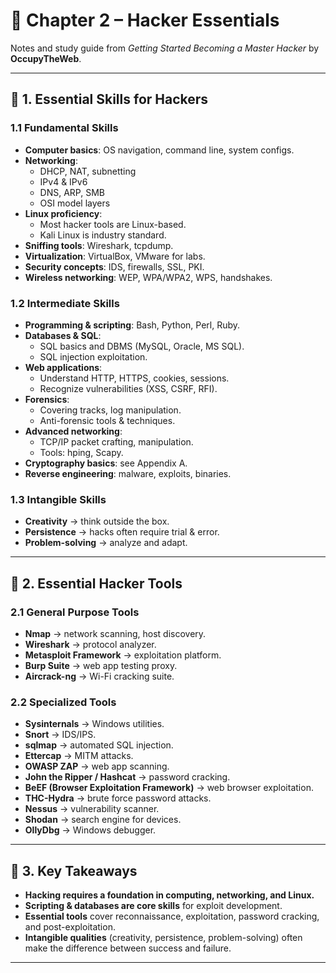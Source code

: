 # 📘 Chapter 2 – Hacker Essentials  

Notes and study guide from *Getting Started Becoming a Master Hacker* by **OccupyTheWeb**.  

---

## 🔹 1. Essential Skills for Hackers  

### 1.1 Fundamental Skills  
- **Computer basics**: OS navigation, command line, system configs.  
- **Networking**:  
  - DHCP, NAT, subnetting  
  - IPv4 & IPv6  
  - DNS, ARP, SMB  
  - OSI model layers  
- **Linux proficiency**:  
  - Most hacker tools are Linux-based.  
  - Kali Linux is industry standard.  
- **Sniffing tools**: Wireshark, tcpdump.  
- **Virtualization**: VirtualBox, VMware for labs.  
- **Security concepts**: IDS, firewalls, SSL, PKI.  
- **Wireless networking**: WEP, WPA/WPA2, WPS, handshakes.  

### 1.2 Intermediate Skills  
- **Programming & scripting**: Bash, Python, Perl, Ruby.  
- **Databases & SQL**:  
  - SQL basics and DBMS (MySQL, Oracle, MS SQL).  
  - SQL injection exploitation.  
- **Web applications**:  
  - Understand HTTP, HTTPS, cookies, sessions.  
  - Recognize vulnerabilities (XSS, CSRF, RFI).  
- **Forensics**:  
  - Covering tracks, log manipulation.  
  - Anti-forensic tools & techniques.  
- **Advanced networking**:  
  - TCP/IP packet crafting, manipulation.  
  - Tools: hping, Scapy.  
- **Cryptography basics**: see Appendix A.  
- **Reverse engineering**: malware, exploits, binaries.  

### 1.3 Intangible Skills  
- **Creativity** → think outside the box.  
- **Persistence** → hacks often require trial & error.  
- **Problem-solving** → analyze and adapt.  

---

## 🔹 2. Essential Hacker Tools  

### 2.1 General Purpose Tools  
- **Nmap** → network scanning, host discovery.  
- **Wireshark** → protocol analyzer.  
- **Metasploit Framework** → exploitation platform.  
- **Burp Suite** → web app testing proxy.  
- **Aircrack-ng** → Wi-Fi cracking suite.  

### 2.2 Specialized Tools  
- **Sysinternals** → Windows utilities.  
- **Snort** → IDS/IPS.  
- **sqlmap** → automated SQL injection.  
- **Ettercap** → MITM attacks.  
- **OWASP ZAP** → web app scanning.  
- **John the Ripper / Hashcat** → password cracking.  
- **BeEF (Browser Exploitation Framework)** → web browser exploitation.  
- **THC-Hydra** → brute force password attacks.  
- **Nessus** → vulnerability scanner.  
- **Shodan** → search engine for devices.  
- **OllyDbg** → Windows debugger.  

---

## 🔹 3. Key Takeaways  
- **Hacking requires a foundation in computing, networking, and Linux.**  
- **Scripting & databases are core skills** for exploit development.  
- **Essential tools** cover reconnaissance, exploitation, password cracking, and post-exploitation.  
- **Intangible qualities** (creativity, persistence, problem-solving) often make the difference between success and failure.  

---

